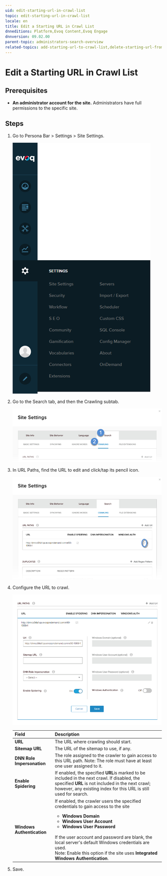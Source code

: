 ```yaml
---
uid: edit-starting-url-in-crawl-list
topic: edit-starting-url-in-crawl-list
locale: en
title: Edit a Starting URL in Crawl List
dnneditions: Platform,Evoq Content,Evoq Engage
dnnversion: 09.02.00
parent-topic: administrators-search-overview
related-topics: add-starting-url-to-crawl-list,delete-starting-url-from-crawl-list,add-directory-to-included-list,delete-directory-from-included-list,add-directory-to-excluded-list,delete-directory-from-excluded-list,add-file-extension-to-included-or-excluded-list,delete-file-extension-from-included-or-excluded-list
---
```


# Edit a Starting URL in Crawl List

## Prerequisites

*   **An administrator account for the site.** Administrators have full permissions to the specific site.

## Steps

1.  Go to Persona Bar \> Settings \> Site Settings.
    
    ![Persona Bar > Settings > Site Settings](/images/scr-pbar-host-Settings-E91.png)
    
2.  Go to the Search tab, and then the Crawling subtab.
    
    ![Search > Crawling](/images/scr-pbtabs-all-Settings-SiteSettings-Search-Crawling-E90.png)
    
3.  In URL Paths, find the URL to edit and click/tap its pencil icon.
    
      
    
    ![](/images/scr-SiteSettings-Search-Crawling-url-paths-edit-E90.png)
    
      
    
4.  Configure the URL to crawl.
    
      
    
    ![](/images/scr-SiteSettings-Search-Crawling-url-paths-edit-url-E90.png)
    
      
    
     |Field|Description|
    |---|---|
    |<strong>URL</strong>|The URL where crawling should start.|
    |<strong>Sitemap URL</strong>|The URL of the sitemap to use, if any.|
    |<strong>DNN Role Impersonation</strong>|The role assigned to the crawler to gain access to this URL path. Note: The role must have at least one user assigned to it.|
    |<strong>Enable Spidering</strong>|If enabled, the specified <strong>URL</strong>is marked to be included in the next crawl. If disabled, the specified <strong>URL</strong> is not included in the next crawl; however, any existing index for this URL is still used for search.|
    |<strong>Windows Authentication</strong>|If enabled, the crawler users the specified credentials to gain access to the site<ul><li><strong>Windows Domain</strong><li><strong>Windows User Account</strong></li><li><strong>Windows User Password</strong></li></ul><br />If the user account and password are blank, the local server's default Windows credentials are used.<br />Note: Enable this option if the site uses <strong>Integrated Windows Authentication</strong>.|
    
5.  Save.